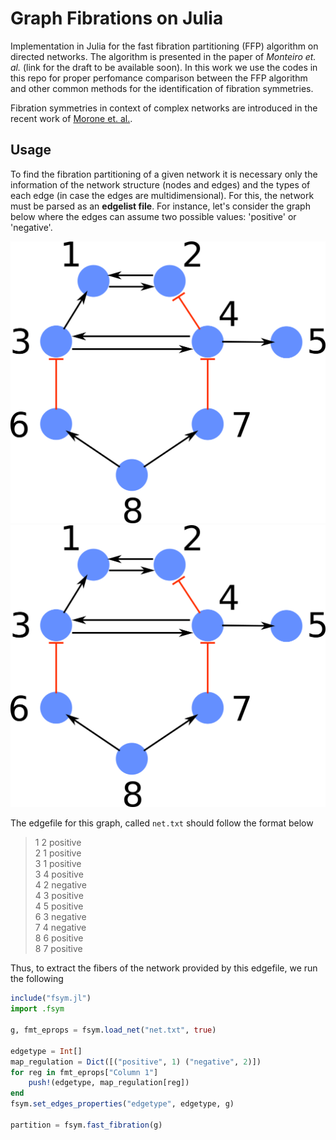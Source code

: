 # Graph Fibrations on Julia

Implementation in Julia for the fast fibration partitioning (FFP) algorithm on directed networks. The algorithm is presented 
in the paper of *Monteiro et. al.* (link for the draft to be available soon). In this work we use the codes in this repo for
proper perfomance comparison between the FFP algorithm and other common methods for the identification of fibration symmetries. 

Fibration symmetries in context of complex networks are introduced in the recent work of [Morone et. al.](https://www.pnas.org/content/117/15/8306).

## Usage 

To find the fibration partitioning of a given network it is necessary only the information of the network structure (nodes and edges)
and the types of each edge (in case the edges are multidimensional). For this, the network must be parsed as an **edgelist file**. For
instance, let's consider the graph below where the edges can assume two possible values: 'positive' or 'negative'.

<img src="small_example.png" width="600" /> ![Small example](small_example.png)

The edgefile for this graph, called `net.txt` should follow the format below

> 1 2 positive<br/>
> 2 1 positive<br/>
> 3 1 positive<br/>
> 3 4 positive<br/>
> 4 2 negative<br/>
> 4 3 positive<br/>
> 4 5 positive<br/>
> 6 3 negative<br/>
> 7 4 negative<br/>
> 8 6 positive<br/>
> 8 7 positive<br/>

Thus, to extract the fibers of the network provided by this edgefile, we run the 
following

```julia
include("fsym.jl")
import .fsym

g, fmt_eprops = fsym.load_net("net.txt", true)

edgetype = Int[]
map_regulation = Dict([("positive", 1) ("negative", 2)])
for reg in fmt_eprops["Column 1"]
    push!(edgetype, map_regulation[reg])
end
fsym.set_edges_properties("edgetype", edgetype, g)

partition = fsym.fast_fibration(g)
```





